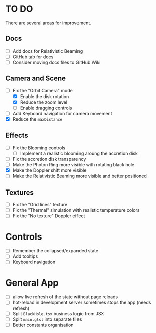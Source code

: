 # TO DO

There are several areas for improvement.

## Docs

- [ ] Add docs for Relativistic Beaming
- [ ] GitHub tab for docs
- [ ] Consider moving docs files to GitHub Wiki

## Camera and Scene

- [ ] Fix the "Orbit Camera" mode
  - [x] Enable the disk rotation
  - [x] Reduce the zoom level
  - [ ] Enable dragging controls
- [ ] Add Keyboard navigation for camera movement
- [x] Reduce the `maxDistance`

## Effects

- [ ] Fix the Blooming controls
  - [ ] Implement a realistic blooming aroung the accretion disk
- [ ] Fix the accretion disk transparency
- [ ] Make the Photon Ring more visible with rotating black hole
- [x] Make the Doppler shift more visible
- [ ] Make the Relativistic Beaming more visible and better positioned

## Textures
- [ ] Fix the "Grid lines" texture
- [ ] Fix the "Thermal" simulation with realistic temperature colors
- [ ] Fix the "No texture" Doppler effect

# Controls
- [ ] Remember the collapsed/expanded state
- [ ] Add tooltips
- [ ] Keyboard navigation

# General App
- [ ] allow live refresh of the state without page reloads
- [ ] hot-reload in development server sometimes stops the app (needs refresh)
- [ ] Split `BlackHole.tsx` business logic from JSX
- [ ] Split `main.glsl` into separate files
- [ ] Better constants organisation